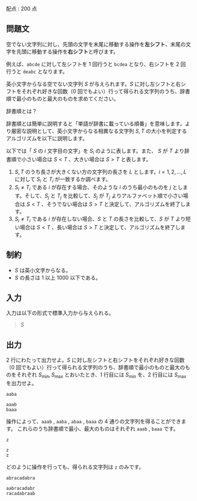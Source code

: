配点 : $200$ 点

## 問題文

空でない文字列に対し、先頭の文字を末尾に移動する操作を**左シフト**、末尾の文字を先頭に移動する操作を**右シフト**と呼びます。

例えば、`abcde` に対して左シフトを $1$ 回行うと `bcdea` となり、右シフトを $2$ 回行うと `deabc` となります。

英小文字からなる空でない文字列 $S$ が与えられます。$S$ に対し左シフトと右シフトをそれぞれ好きな回数（$0$ 回でもよい）行って得られる文字列のうち、辞書順で最小のものと最大のものを求めてください。

辞書順とは？

辞書順とは簡単に説明すると「単語が辞書に載っている順番」を意味します。より厳密な説明として、英小文字からなる相異なる文字列 $S, T$ の大小を判定するアルゴリズムを以下に説明します。

以下では「 $S$ の $i$ 文字目の文字」を $S_i$ のように表します。また、 $S$ が $T$ より辞書順で小さい場合は $S \lt T$ 、大きい場合は $S \gt T$ と表します。

1. $S, T$ のうち長さが大きくない方の文字列の長さを $L$ とします。$i=1,2,\dots,L$ に対して $S_i$ と $T_i$ が一致するか調べます。
2. $S_i \neq T_i$ である $i$ が存在する場合、そのような $i$ のうち最小のものを $j$ とします。そして、$S_j$ と $T_j$ を比較して、$S_j$ が $T_j$ よりアルファベット順で小さい場合は $S \lt T$ 、そうでない場合は $S \gt T$ と決定して、アルゴリズムを終了します。
3. $S_i \neq T_i$ である $i$ が存在しない場合、$S$ と $T$ の長さを比較して、$S$ が $T$ より短い場合は $S \lt T$ 、長い場合は $S \gt T$ と決定して、アルゴリズムを終了します。

## 制約

- $S$ は英小文字からなる。
- $S$ の長さは $1$ 以上 $1000$ 以下である。

## 入力

入力は以下の形式で標準入力から与えられる。

> $S$

## 出力

$2$ 行にわたって出力せよ。$S$ に対し左シフトと右シフトをそれぞれ好きな回数（$0$ 回でもよい）行って得られる文字列のうち、辞書順で最小のものと最大のものをそれぞれ $S_{\min}, S_{\max}$ とおいたとき、$1$ 行目には $S_{\min}$ を、$2$ 行目には $S_{\max}$ を出力せよ。

```input1
aaba
```

```output1
aaab
baaa
```

操作によって、`aaab` $,$ `aaba` $,$ `abaa` $,$ `baaa` の $4$ 通りの文字列を得ることができます。
これらのうち辞書順で最小、最大のものはそれぞれ `aaab` $,$ `baaa` です。

```input2
z
```

```output2
z
z
```

どのように操作を行っても、得られる文字列は `z` のみです。

```input3
abracadabra
```

```output3
aabracadabr
racadabraab
```